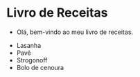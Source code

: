 # Livro de Receitas

* Olá, bem-vindo ao meu livro de receitas.
 - Lasanha
 - Pavê
 - Strogonoff
 - Bolo de cenoura